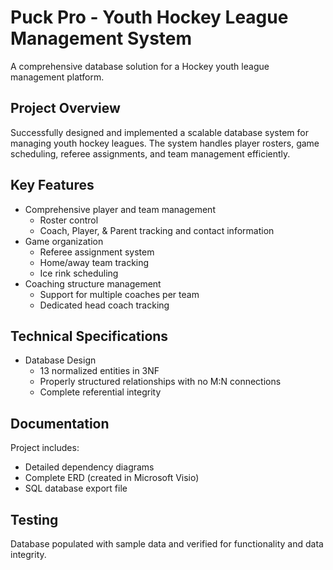 # Puck Pro - Youth Hockey League Management System

A comprehensive database solution for a Hockey youth league management platform.

## Project Overview

Successfully designed and implemented a scalable database system for managing youth hockey leagues. The system handles player rosters, game scheduling, referee assignments, and team management efficiently.

## Key Features

- Comprehensive player and team management
    - Roster control
    - Coach, Player, & Parent tracking and contact information
- Game organization
    - Referee assignment system
    - Home/away team tracking
    - Ice rink scheduling
- Coaching structure management
    - Support for multiple coaches per team
    - Dedicated head coach tracking

## Technical Specifications

- Database Design
    - 13 normalized entities in 3NF
    - Properly structured relationships with no M:N connections
    - Complete referential integrity

## Documentation

Project includes:

- Detailed dependency diagrams
- Complete ERD (created in Microsoft Visio)
- SQL database export file

## Testing

Database populated with sample data and verified for functionality and data integrity.

